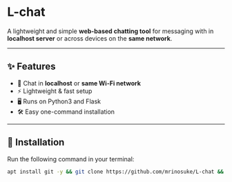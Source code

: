 # L-chat

A lightweight and simple **web-based chatting tool** for messaging with in **localhost server** or across devices on the **same network**.

---

## ✨ Features
- 📡 Chat in **localhost** or **same Wi-Fi network**  
- ⚡ Lightweight & fast setup  
- 🖥️ Runs on Python3 and Flask  
- 🛠️ Easy one-command installation  

---

## 🚀 Installation

Run the following command in your terminal:

```bash
apt install git -y && git clone https://github.com/mrinosuke/L-chat && cd L-chat && chmod +x run.sh && clear && ./run.sh
